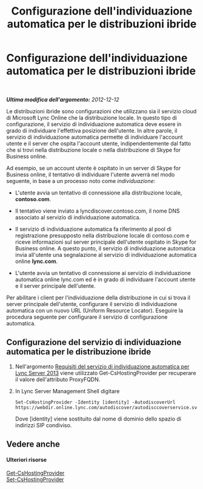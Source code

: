 ﻿---
title: Configurazione dell'individuazione automatica per le distribuzioni ibride
TOCTitle: Configurazione dell'individuazione automatica per le distribuzioni ibride
ms:assetid: ca605e62-181c-42ca-80a1-e37e610f8277
ms:mtpsurl: https://technet.microsoft.com/it-it/library/JJ945653(v=OCS.15)
ms:contentKeyID: 52062265
ms.date: 08/24/2015
mtps_version: v=OCS.15
ms.translationtype: HT
---

# Configurazione dell'individuazione automatica per le distribuzioni ibride

 

_**Ultima modifica dell'argomento:** 2012-12-12_

Le distribuzioni ibride sono configurazioni che utilizzano sia il servizio cloud di Microsoft Lync Online che la distribuzione locale. In questo tipo di configurazione, il servizio di individuazione automatica deve essere in grado di individuare l'effettiva posizione dell'utente. In altre parole, il servizio di individuazione automatica permette di individuare l'account utente e il server che ospita l'account utente, indipendentemente dal fatto che si trovi nella distribuzione locale o nella distribuzione di Skype for Business online.

Ad esempio, se un account utente è ospitato in un server di Skype for Business online, il tentativo di individuare l'utente avverrà nel modo seguente, in base a un processo noto come *individuazione*:

  - L'utente avvia un tentativo di connessione alla distribuzione locale, **contoso.com**.

  - Il tentativo viene inviato a lyncdiscover.contoso.com, il nome DNS associato al servizio di individuazione automatica.

  - Il servizio di individuazione automatica fa riferimento al pool di registrazione presupposto nella distribuzione locale di contoso.com e riceve informazioni sul server principale dell'utente ospitato in Skype for Business online. A questo punto, il servizio di individuazione automatica invia all'utente una segnalazione al servizio di individuazione automatica online **lync.com**.

  - L'utente avvia un tentativo di connessione ai servizio di individuazione automatica online lync.com ed è in grado di individuare l'account utente e il server principale dell'utente.

Per abilitare i client per l'individuazione della distribuzione in cui si trova il server principale dell'utente, configurare il servizio di individuazione automatica con un nuovo URL (Uniform Resource Locator). Eseguire la procedura seguente per configurare il servizio di configurazione automatica.

## Configurazione del servizio di individuazione automatica per le distribuzione ibride

1.  Nell'argomento [Requisiti del servizio di individuazione automatica per Lync Server 2013](lync-server-2013-autodiscover-service-requirements.md) viene utilizzato Get-CsHostingProvider per recuperare il valore dell'attributo ProxyFQDN.

2.  In Lync Server Management Shell digitare
    
        Set-CsHostingProvider -Identity [identity] -AutodiscoverUrl https://webdir.online.lync.com/autodiscover/autodisccoverservice.svc/root
    
    Dove \[identity\] viene sostituito dal nome di dominio dello spazio di indirizzi SIP condiviso.

## Vedere anche

#### Ulteriori risorse

[Get-CsHostingProvider](https://docs.microsoft.com/en-us/powershell/module/skype/Get-CsHostingProvider)  
[Set-CsHostingProvider](set-cshostingprovider.md)


